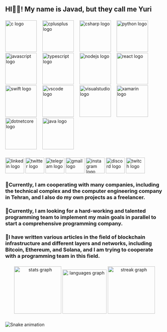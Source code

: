 <h2 align="left">HI👋🏻! My name is Javad, but they call me Yuri</h2>

###

<div align="left">
  <img src="https://cdn.jsdelivr.net/gh/devicons/devicon/icons/c/c-original.svg" height="100" alt="c logo"  />
  <img width="10" />
  <img src="https://cdn.jsdelivr.net/gh/devicons/devicon/icons/cplusplus/cplusplus-original.svg" height="100" alt="cplusplus logo"  />
  <img width="10" />
  <img src="https://cdn.jsdelivr.net/gh/devicons/devicon/icons/csharp/csharp-original.svg" height="100" alt="csharp logo"  />
  <img width="10" />
  <img src="https://cdn.jsdelivr.net/gh/devicons/devicon/icons/python/python-original.svg" height="100" alt="python logo"  />
  <img width="10" />
  <img src="https://cdn.jsdelivr.net/gh/devicons/devicon/icons/javascript/javascript-original.svg" height="100" alt="javascript logo"  />
  <img width="10" />
  <img src="https://cdn.jsdelivr.net/gh/devicons/devicon/icons/typescript/typescript-original.svg" height="100" alt="typescript logo"  />
  <img width="10" />
  <img src="https://cdn.jsdelivr.net/gh/devicons/devicon/icons/nodejs/nodejs-original.svg" height="100" alt="nodejs logo"  />
  <img width="10" />
  <img src="https://cdn.jsdelivr.net/gh/devicons/devicon/icons/react/react-original.svg" height="100" alt="react logo"  />
  <img width="10" />
  <img src="https://cdn.jsdelivr.net/gh/devicons/devicon/icons/swift/swift-original.svg" height="100" alt="swift logo"  />
  <img width="10" />
  <img src="https://cdn.jsdelivr.net/gh/devicons/devicon/icons/vscode/vscode-original.svg" height="100" alt="vscode logo"  />
  <img width="10" />
  <img src="https://cdn.jsdelivr.net/gh/devicons/devicon/icons/visualstudio/visualstudio-plain.svg" height="100" alt="visualstudio logo"  />
  <img width="10" />
  <img src="https://cdn.jsdelivr.net/gh/devicons/devicon/icons/xamarin/xamarin-original.svg" height="100" alt="xamarin logo"  />
  <img width="10" />
  <img src="https://cdn.jsdelivr.net/gh/devicons/devicon/icons/dotnetcore/dotnetcore-original.svg" height="100" alt="dotnetcore logo"  />
  <img width="10" />
  <img src="https://cdn.jsdelivr.net/gh/devicons/devicon/icons/java/java-original.svg" height="100" alt="java logo"  />
</div>

###

<div align="left">
  <img src="https://raw.githubusercontent.com/maurodesouza/profile-readme-generator/master/src/assets/icons/social/linkedin/default.svg" width="60" height="50" alt="linkedin logo"  />
  <img src="https://raw.githubusercontent.com/maurodesouza/profile-readme-generator/master/src/assets/icons/social/twitter/default.svg" width="60" height="50" alt="twitter logo"  />
  <img src="https://raw.githubusercontent.com/maurodesouza/profile-readme-generator/master/src/assets/icons/social/telegram/default.svg" width="60" height="50" alt="telegram logo"  />
  <img src="https://raw.githubusercontent.com/maurodesouza/profile-readme-generator/master/src/assets/icons/social/gmail/default.svg" width="60" height="50" alt="gmail logo"  />
  <img src="https://raw.githubusercontent.com/maurodesouza/profile-readme-generator/master/src/assets/icons/social/instagram/default.svg" width="60" height="50" alt="instagram logo"  />
  <img src="https://raw.githubusercontent.com/maurodesouza/profile-readme-generator/master/src/assets/icons/social/discord/default.svg" width="60" height="50" alt="discord logo"  />
  <img src="https://raw.githubusercontent.com/maurodesouza/profile-readme-generator/master/src/assets/icons/social/twitch/default.svg" width="60" height="50" alt="twitch logo"  />
</div>

###

<h3 align="left">📌Currently, I am cooperating with many companies, including the technical complex and the computer engineering company in Tehran, and I also do my own projects as a freelancer.</h3>

###

<h3 align="left">📌Currently, I am looking for a hard-working and talented programming team to implement my main goals in parallel to start a comprehensive programming company.</h3>

###

<h3 align="left">📌I have written various articles in the field of blockchain infrastructure and different layers and networks, including Bitcoin, Ethereum, and Solana, and I am trying to cooperate with a programming team in this field.</h3>

###

<div align="center">
  <img src="https://github-readme-stats.vercel.app/api?username=Javad-Ahmadpoor&hide_title=false&hide_rank=true&show_icons=true&include_all_commits=true&count_private=true&disable_animations=false&theme=dark&locale=en&hide_border=false&order=1" height="150" alt="stats graph"  />
  <img src="https://github-readme-stats.vercel.app/api/top-langs?username=Javad-Ahmadpoor&locale=en&hide_title=false&layout=compact&card_width=320&langs_count=5&theme=dark&hide_border=false&order=2" height="140" alt="languages graph"  />
  <img src="https://streak-stats.demolab.com?user=Javad-Ahmadpoor&locale=en&mode=daily&theme=dark&hide_border=false&border_radius=15&order=3" height="150" alt="streak graph"  />
</div>

###

<img src="https://raw.githubusercontent.com/Javad-Ahmadpoor/Javad-Ahmadpoor/output/snake.svg" alt="Snake animation" />

###

